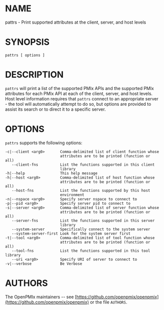# NAME

pattrs - Print supported attributes at the client, server, and host levels

# SYNOPSIS

```
pattrs [ options ]
```

# DESCRIPTION

`pattrs` will print a list of the supported PMIx APIs and the supported PMIx attributes for each PMIx API at each of the client, server, and host levels. Host level information requires that `pattrs` connect to an appropriate server - the tool will automatically attempt to do so, but options are provided to assist its search or to direct it to a specific server.


# OPTIONS

 `pattrs` supports the following options:

```
-c|--client <arg0>       Comma-delimited list of client function whose
                         attributes are to be printed (function or all)
   --client-fns          List the functions supported in this client
                         library
-h|--help                This help message
-h|--host <arg0>         Comma-delimited list of host function whose
                         attributes are to be printed (function or all)
   --host-fns            List the functions supported by this host
                         environment
-n|--nspace <arg0>       Specify server nspace to connect to
-p|--pid <arg0>          Specify server pid to connect to
-s|--server <arg0>       Comma-delimited list of server function whose
                         attributes are to be printed (function or all)
   --server-fns          List the functions supported in this server
                         library
   --system-server       Specifically connect to the system server
   --system-server-first Look for the system server first
-t|--tool <arg0>         Comma-delimited list of tool function whose
                         attributes are to be printed (function or all)
   --tool-fns            List the functions supported in this tool library
   --uri <arg0>          Specify URI of server to connect to
-v|--verbose             Be Verbose

```

# AUTHORS

The OpenPMIx maintainers -- see
[https://github.com/openpmix/openpmix](https://github.com/openpmix/openpmix)
or the file `AUTHORS`.

